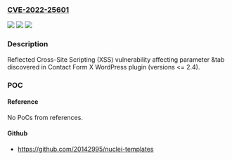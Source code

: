 ### [CVE-2022-25601](https://cve.mitre.org/cgi-bin/cvename.cgi?name=CVE-2022-25601)
![](https://img.shields.io/static/v1?label=Product&message=Contact%20Form%20X%20(WordPress%20plugin)&color=blue)
![](https://img.shields.io/static/v1?label=Version&message=%3C%3D%202.4%3C%3D%202.4%20&color=brighgreen)
![](https://img.shields.io/static/v1?label=Vulnerability&message=CWE-79%20Cross-site%20Scripting%20(XSS)&color=brighgreen)

### Description

Reflected Cross-Site Scripting (XSS) vulnerability affecting parameter &tab discovered in Contact Form X WordPress plugin (versions <= 2.4).

### POC

#### Reference
No PoCs from references.

#### Github
- https://github.com/20142995/nuclei-templates


